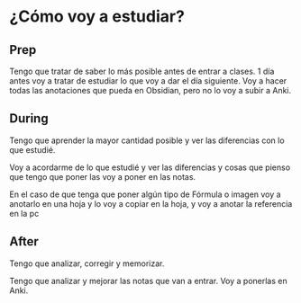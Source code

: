 # ¿Cómo voy a estudiar?


## Prep 
Tengo que tratar de saber lo más posible antes de entrar a clases. 1 día antes voy a tratar de estudiar lo que voy a dar el día siguiente. Voy a hacer todas las anotaciones que pueda en Obsidian, pero no lo voy a subir a Anki. 






## During 
Tengo que aprender la mayor cantidad posible y ver las diferencias con lo que estudié. 

Voy a acordarme de lo que estudié y ver las diferencias y cosas que pienso que tengo que poner las voy a poner en las notas. 

En el caso de que tenga que poner algún tipo de Fórmula o imagen voy a anotarlo en una hoja y lo voy a copiar en la hoja, y voy a anotar la referencia en la pc







## After
Tengo que analizar, corregir y memorizar. 

Tengo que analizar y mejorar las notas que van a entrar. Voy a ponerlas en Anki.









